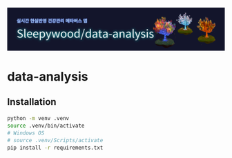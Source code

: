 ![banner](https://github.com/sleepy-wood/data-analysis/blob/main/data-analysis.png)

# data-analysis

## Installation

```bash
python -m venv .venv
source .venv/bin/activate
# Windows OS
# source .venv/Scripts/activate
pip install -r requirements.txt
```

